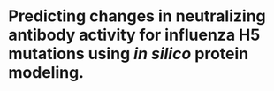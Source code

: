 # Predicting changes in neutralizing antibody activity for influenza H5 mutations using _in silico_ protein modeling.
